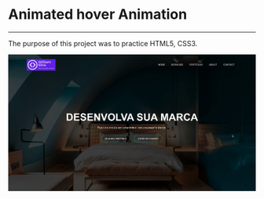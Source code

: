 # Animated hover Animation

***

The purpose of this project was to practice HTML5, CSS3.

![image da aplicação](web_site_ex1.gif)